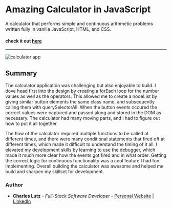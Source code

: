 # Amazing Calculator in JavaScript


A calculator that performs simple and continuous arithmetic problems written fully in vanilla JavaScript, HTML, and CSS.


#### check it out [here](https://charles-carm.github.io/Calculator/)
---
![calculator app](https://user-images.githubusercontent.com/103493003/170819841-ddf74b42-3c22-4b4a-9688-135254d48548.PNG)

## Summary
The calculator application was challenging but also enjoyable to build. I dove head first into the design by creating a forEach
loop for the number values as well as the operators. This allowed me to create a nodeList by giving similar button elements the same 
class name, and subsequently calling them with querySelectorAll. When the button events occured the correct values were captured and 
passed along and stored in the DOM as necessary. The calculator had many moving parts, and I had to figure out how to put it all together.

The flow of the calculator required multiple functions to be called at different times, and there were many conditional statements 
that fired off at different times, which made it difficult to understand the timing of it all. I elevated my development skills by 
learning to use the debugger, which made it much more clear how the events got fired and in what order. Getting the correct logic
for continuous functionality was a cool feature I had fun implementing. Overall building the calculator was awesome and helped me build
and sharpen my skillset for development. 

### Author
* __Charles Lutz__ - *Full-Stack Software Developer* - [Personal Website](https://master--resplendent-cocada-4ee40d.netlify.app/) | [LinkedIn](www.linkedin.com/in/CharlesCarMichaelLutz)
